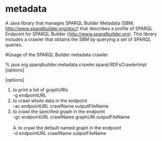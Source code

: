 # metadata

A Java library that manages SPARQL Builder Metadata (SBM; http://www.sparqlbuilder.org/doc/) that describes a profile of SPARQL Endpoint for SPARQL Builder (http://www.sparqlbuilder.org).
This library includes a crawler that obtains the SBM by querying a set of SPARQL queries.

#Usage of the SPARQL Builder metadata crawler

% java org.sparqlbuilder.metadata.crawler.sparql.RDFsCrawlerImpl \[options\]

\[options\] <br>
  1. to print a list of graphURIs <br>
     -g endpointURL <br>
  2. to crawl whole data in the endpoint <br>
     -ac endpointURL crawlName outputFileName <br>
  3. to crawl the specified graph in the endpoint <br>
     -gc endpointURL crawlName graphURI outputFileName <br>  
	4. to crawl the default named graph in the endpoint <br>
     -d endpointURL crawlName outputFileName <br>  

